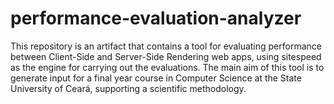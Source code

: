 # performance-evaluation-analyzer
This repository is an artifact that contains a tool for evaluating performance between Client-Side and Server-Side Rendering web apps, using sitespeed as the engine for carrying out the evaluations. The main aim of this tool is to generate input for a final year course in Computer Science at the State University of Ceará, supporting a scientific methodology.
